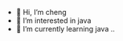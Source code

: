 - 👋 Hi, I’m cheng
- 👀 I’m interested in java
- 🌱 I’m currently learning java
..

<!---
schengzhi/schengzhi is a ✨ special ✨ repository because its `README.md` (this file) appears on your GitHub profile.
You can click the Preview link to take a look at your changes.
--->

